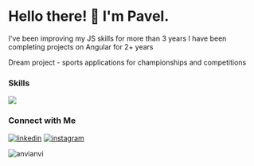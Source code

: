 <h1>
  Hello there! 🌟 I'm Pavel.
</h1>

I've been improving my JS skills for more than 3 years
I have been completing projects on Angular for 2+ years

Dream project - sports applications for championships and competitions

### Skills
<img src="https://skillicons.dev/icons?i=js,ts,angular,react,html,css,graphql,vite,webpack,bootstrap,figma,git,jest,vscode" />

### Connect with Me
[![linkedin](https://skillicons.dev/icons?i=linkedin)](https://www.linkedin.com/in/pavel-viarbitsky/)
[![instagram](https://skillicons.dev/icons?i=instagram)](https://www.instagram.com/pavel_anvi/)

<p><img align="left" src="https://github-readme-stats.vercel.app/api/top-langs?username=anvianvi&show_icons=true&locale=en&layout=compact&theme=tokyonight" alt="anvianvi" /></p>
